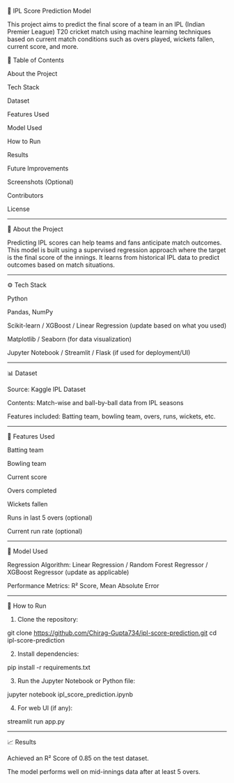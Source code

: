 🏏 IPL Score Prediction Model

This project aims to predict the final score of a team in an IPL (Indian Premier League) T20 cricket match using machine learning techniques based on current match conditions such as overs played, wickets fallen, current score, and more.

📌 Table of Contents

About the Project

Tech Stack

Dataset

Features Used

Model Used

How to Run

Results

Future Improvements

Screenshots (Optional)

Contributors

License



---

📖 About the Project

Predicting IPL scores can help teams and fans anticipate match outcomes. This model is built using a supervised regression approach where the target is the final score of the innings. It learns from historical IPL data to predict outcomes based on match situations.


---

⚙ Tech Stack

Python

Pandas, NumPy

Scikit-learn / XGBoost / Linear Regression (update based on what you used)

Matplotlib / Seaborn (for data visualization)

Jupyter Notebook / Streamlit / Flask (if used for deployment/UI)



---

📊 Dataset

Source: Kaggle IPL Dataset

Contents: Match-wise and ball-by-ball data from IPL seasons

Features included: Batting team, bowling team, overs, runs, wickets, etc.



---

📌 Features Used

Batting team

Bowling team

Current score

Overs completed

Wickets fallen

Runs in last 5 overs (optional)

Current run rate (optional)



---

🤖 Model Used

Regression Algorithm: Linear Regression / Random Forest Regressor / XGBoost Regressor (update as applicable)

Performance Metrics: R² Score, Mean Absolute Error



---

🚀 How to Run

1. Clone the repository:

git clone https://github.com/Chirag-Gupta734/ipl-score-prediction.git
cd ipl-score-prediction


2. Install dependencies:

pip install -r requirements.txt


3. Run the Jupyter Notebook or Python file:

jupyter notebook ipl_score_prediction.ipynb


4. For web UI (if any):

streamlit run app.py




---

📈 Results

Achieved an R² Score of 0.85 on the test dataset.

The model performs well on mid-innings data after at least 5 overs.

